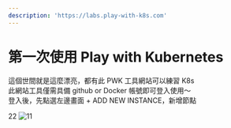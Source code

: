 ```yaml
---
description: 'https://labs.play-with-k8s.com'
---
```


# 第一次使用 Play with Kubernetes

這個世間就是這麼漂亮，都有此 PWK 工具網站可以練習 K8s  
此網站工具僅需具備 github or Docker 帳號即可登入使用～  
登入後，先點選左邊畫面 + ADD NEW INSTANCE，新增節點

22
![11](https://photos.app.goo.gl/KZrafbX1kbMLMphi7)



